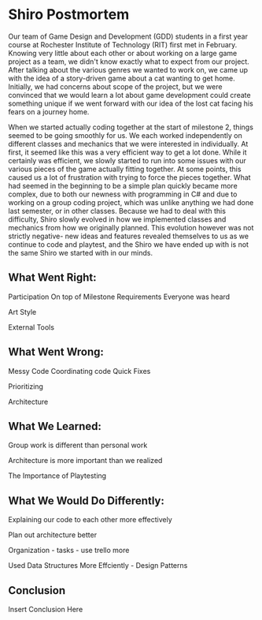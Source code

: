 # Shiro Postmortem

Our team of Game Design and Development (GDD) students in a first year course at Rochester Institute of Technology (RIT) first met in February.
Knowing very little about each other or about working on a large game project as a team, we didn't know exactly what to expect from our project. After
talking about the various genres we wanted to work on, we came up with the idea of a story-driven game about a cat wanting to get home. Initially, we had
concerns about scope of the project, but we were convinced that we would learn a lot about game development could create something unique if we went forward
with our idea of the lost cat facing his fears on a journey home.

When we started actually coding together at the start of milestone 2, things seemed to be going smoothly for us. We each worked independently on different classes 
and mechanics that we were interested in individually. At first, it seemed like this was a very efficient way to get a lot done. While it certainly was efficient, we 
slowly started to run into some issues with our various pieces of the game actually fitting together. At some points, this caused us a lot of frustration with trying 
to force the pieces together. What had seemed in the beginning to be a simple plan quickly became more complex, due to both our newness with programming in C# and due 
to working on a group coding project, which was unlike anything we had done last semester, or in other classes. Because we had to deal with this difficulty, Shiro 
slowly evolved in how we implemented classes and mechanics from how we originally planned. This evolution however was not strictly negative- new ideas and features 
revealed themselves to us as we continue to code and playtest, and the Shiro we have ended up with is not the same Shiro we started with in our minds.

## What Went Right:

Participation
On top of Milestone Requirements
Everyone was heard

Art Style

External Tools

## What Went Wrong:

Messy Code
Coordinating code
Quick Fixes

Prioritizing

Architecture

## What We Learned:

Group work is different than personal work

Architecture is more important than we realized

The Importance of Playtesting

## What We Would Do Differently:
 
Explaining our code to each other more effectively

Plan out architecture better

Organization - tasks - use trello more

Used Data Structures More Effciently - Design Patterns 

## Conclusion

Insert Conclusion Here